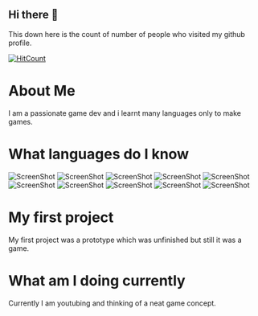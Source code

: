 ## Hi there 👋

This down here is the count of number of people who visited my github profile. 

[![HitCount](http://hits.dwyl.com/NrdyBhu1/NrdyBhu1.svg)](#)

# About Me
I am a passionate game dev and i learnt many languages only to make games.

# What languages do I know

![ScreenShot](https://raster.shields.io/badge/python-90%25-green.png)
![ScreenShot](https://raster.shields.io/badge/html-80%25-important.png)
![ScreenShot](https://raster.shields.io/badge/css-50%25-informational.png)
![ScreenShot](https://raster.shields.io/badge/javascript-70%25-yellow.png)
![ScreenShot](https://raster.shields.io/badge/brainf-100%25-ff69b4.png)
![ScreenShot](https://raster.shields.io/badge/rust-70%25-red.png)
![ScreenShot](https://raster.shields.io/badge/java-80%25-critical.png)
![ScreenShot](https://raster.shields.io/badge/c#-80%25-success.png)
![ScreenShot](https://raster.shields.io/badge/c++-20%25-inactive.png)
![ScreenShot](https://raster.shields.io/badge/cg-80%25-blueviolet.png)

# My first project
My first project was a prototype which was unfinished but still it was a game.

# What am I doing currently
Currently I am youtubing and thinking of a neat game concept.

